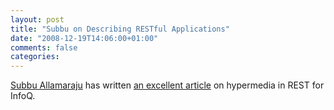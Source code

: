```yaml
---
layout: post
title: "Subbu on Describing RESTful Applications"
date: "2008-12-19T14:06:00+01:00"
comments: false
categories: 
---
```


<p><a href="http://www.subbu.org/">Subbu Allamaraju</a> has written <a href="http://www.infoq.com/news/2008/12/subbu-allamaraju-rest">an excellent article</a> on hypermedia in REST for InfoQ.</p>


